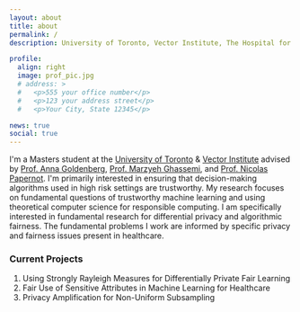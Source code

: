 ```yaml
---
layout: about
title: about
permalink: /
description: University of Toronto, Vector Institute, The Hospital for Sick Children

profile:
  align: right
  image: prof_pic.jpg
  # address: >
  #   <p>555 your office number</p>
  #   <p>123 your address street</p>
  #   <p>Your City, State 12345</p>

news: true
social: true
---
```

I'm a Masters student at the [University of Toronto](https://web.cs.toronto.edu/) & [Vector Institute](https://vectorinstitute.ai/) advised by [Prof. Anna Goldenberg](http://goldenberglab.ca/), [Prof. Marzyeh Ghassemi](http://www.marzyehghassemi.com/), and [Prof. Nicolas Papernot](https://www.papernot.fr/). I'm primarily interested in ensuring that decision-making algorithms used in high risk settings are trustworthy. My research focuses on fundamental questions of trustworthy machine learning and using theoretical computer science for responsible computing. I am specifically interested in fundamental research for differential privacy and algorithmic fairness. The fundamental problems I work are informed by specific privacy and fairness issues present in healthcare. 

### Current Projects
1. Using Strongly Rayleigh Measures for Differentially Private Fair Learning
2. Fair Use of Sensitive Attributes in Machine Learning for Healthcare
3. Privacy Amplification for Non-Uniform Subsampling

<!-- You can read more about my research agenda and the broad questions I'm interested in [here](FILL IN). -->

<!-- Link to your social media connections, too. This theme is set up to use [Font Awesome icons](http://fortawesome.github.io/Font-Awesome/){:target="\_blank"} and [Academicons](https://jpswalsh.github.io/academicons/){:target="\_blank"}, like the ones below. Add your Facebook, Twitter, LinkedIn, Google Scholar, or just disable all of them. -->
